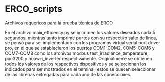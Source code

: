 # ERCO_scripts
Archivos requeridos para la prueba técnica de ERCO

En el archivo main_efficency.py se imprimen los valores deseados cada 5 segundos, mientras tanto imprime puntos con su respectivo salto de linea, se pensó para ser implementado con los programas virtual serial port driver pro, en el que se establecieron los puertos COM1-COM2, COM5-COM6 y COM7-COM8 como los archivos modbus test_irradiance_temperature, pac3200 y huawei_inverter respectivamente.
Originalmente se obtienen todos los valores de los respectivos dispositivos y se seleccionan los indicados para ser mostrados en el terminal, estos se pueden seleccionar de las librerías entregadas para cada uno de las conecciones.
